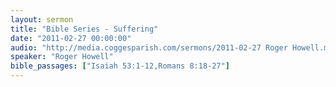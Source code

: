 ```yaml
---
layout: sermon
title: "Bible Series - Suffering"
date: "2011-02-27 00:00:00"
audio: "http://media.coggesparish.com/sermons/2011-02-27 Roger Howell.mp3"
speaker: "Roger Howell"
bible_passages: ["Isaiah 53:1-12,Romans 8:18-27"]
---
```

